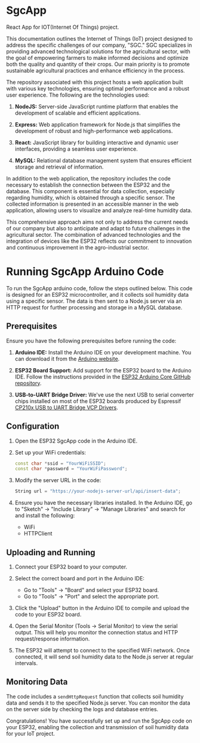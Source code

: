 # SgcApp
React App for IOT(Internet Of Things) project.

This documentation outlines the Internet of Things (IoT) project designed to address the specific challenges of our company, "SGC." SGC specializes in providing advanced technological solutions for the agricultural sector, with the goal of empowering farmers to make informed decisions and optimize both the quality and quantity of their crops. Our main priority is to promote sustainable agricultural practices and enhance efficiency in the process.

The repository associated with this project hosts a web application built with various key technologies, ensuring optimal performance and a robust user experience. The following are the technologies used:

1. **NodeJS:** Server-side JavaScript runtime platform that enables the development of scalable and efficient applications.

2. **Express:** Web application framework for Node.js that simplifies the development of robust and high-performance web applications.

3. **React:** JavaScript library for building interactive and dynamic user interfaces, providing a seamless user experience.

4. **MySQL:** Relational database management system that ensures efficient storage and retrieval of information.

In addition to the web application, the repository includes the code necessary to establish the connection between the ESP32 and the database. This component is essential for data collection, especially regarding humidity, which is obtained through a specific sensor. The collected information is presented in an accessible manner in the web application, allowing users to visualize and analyze real-time humidity data.

This comprehensive approach aims not only to address the current needs of our company but also to anticipate and adapt to future challenges in the agricultural sector. The combination of advanced technologies and the integration of devices like the ESP32 reflects our commitment to innovation and continuous improvement in the agro-industrial sector.

# Running SgcApp Arduino Code

To run the SgcApp arduino code, follow the steps outlined below. This code is designed for an ESP32 microcontroller, and it collects soil humidity data using a specific sensor. The data is then sent to a Node.js server via an HTTP request for further processing and storage in a MySQL database.

## Prerequisites

Ensure you have the following prerequisites before running the code:

1. **Arduino IDE:** Install the Arduino IDE on your development machine. You can download it from the [Arduino website](https://www.arduino.cc/en/software).

2. **ESP32 Board Support:** Add support for the ESP32 board to the Arduino IDE. Follow the instructions provided in the [ESP32 Arduino Core GitHub repository](https://github.com/espressif/arduino-esp32).

4. **USB-to-UART Bridge Driver:** We've use the next USB to serial converter chips installed on most of the ESP32 boards produced by Espressif [CP210x USB to UART Bridge VCP Drivers](https://www.silabs.com/developers/usb-to-uart-bridge-vcp-drivers).


## Configuration

1. Open the ESP32 SgcApp code in the Arduino IDE.

2. Set up your WiFi credentials:

    ```cpp
    const char *ssid = "YourWiFiSSID";
    const char *password = "YourWiFiPassword";
    ```

3. Modify the server URL in the code:

    ```cpp
    String url = "https://your-nodejs-server-url/api/insert-data";
    ```

4. Ensure you have the necessary libraries installed. In the Arduino IDE, go to "Sketch" -> "Include Library" -> "Manage Libraries" and search for and install the following:

    - WiFi
    - HTTPClient

## Uploading and Running

1. Connect your ESP32 board to your computer.

2. Select the correct board and port in the Arduino IDE:

    - Go to "Tools" -> "Board" and select your ESP32 board.
    - Go to "Tools" -> "Port" and select the appropriate port.

3. Click the "Upload" button in the Arduino IDE to compile and upload the code to your ESP32 board.

4. Open the Serial Monitor (Tools -> Serial Monitor) to view the serial output. This will help you monitor the connection status and HTTP request/response information.

5. The ESP32 will attempt to connect to the specified WiFi network. Once connected, it will send soil humidity data to the Node.js server at regular intervals.

## Monitoring Data

The code includes a `sendHttpRequest` function that collects soil humidity data and sends it to the specified Node.js server. You can monitor the data on the server side by checking the logs and database entries.

Congratulations! You have successfully set up and run the SgcApp code on your ESP32, enabling the collection and transmission of soil humidity data for your IoT project.
